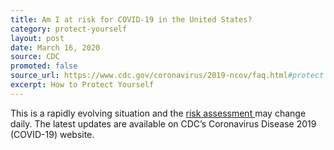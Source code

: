 ```yaml
---
title: Am I at risk for COVID-19 in the United States?
category: protect-yourself
layout: post
date: March 16, 2020
source: CDC
promoted: false
source_url: https://www.cdc.gov/coronavirus/2019-ncov/faq.html#protect
excerpt: How to Protect Yourself
---
```


This is a rapidly evolving situation and the <a href="https://www.cdc.gov/coronavirus/2019-ncov/cases-updates/summary.html#risk-assessment"> risk assessment </a> may change daily. The latest updates are available on CDC’s 
Coronavirus Disease 2019 (COVID-19) website.


